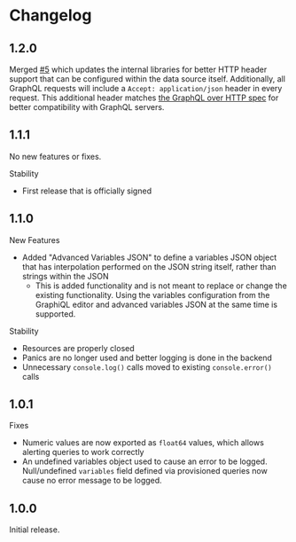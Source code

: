 # Changelog

## 1.2.0

Merged [#5](https://github.com/wildmountainfarms/wild-graphql-datasource/pull/5)
which updates the internal libraries for better HTTP header support that can be configured within the data source itself.
Additionally, all GraphQL requests will include a `Accept: application/json` header in every request.
This additional header matches [the GraphQL over HTTP spec](https://graphql.github.io/graphql-over-http/draft/#sec-Accept) for better compatibility with GraphQL servers.

## 1.1.1

No new features or fixes.

Stability
* First release that is officially signed

## 1.1.0

New Features
* Added "Advanced Variables JSON" to define a variables JSON object that has interpolation performed on the JSON string itself, rather than strings within the JSON
  * This is added functionality and is not meant to replace or change the existing functionality. Using the variables configuration from the GraphiQL editor and advanced variables JSON at the same time is supported.

Stability
* Resources are properly closed
* Panics are no longer used and better logging is done in the backend
* Unnecessary `console.log()` calls moved to existing `console.error()` calls


## 1.0.1

Fixes
* Numeric values are now exported as `float64` values, which allows alerting queries to work correctly
* An undefined variables object used to cause an error to be logged. Null/undefined `variables` field defined via provisioned queries now cause no error message to be logged.


## 1.0.0

Initial release.
